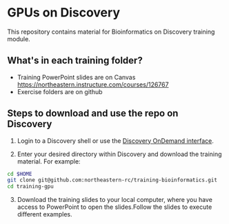 # GPUs on Discovery
This repository contains material for Bioinformatics on Discovery
training module. 

## What's in each training folder?
* Training PowerPoint slides are on Canvas https://northeastern.instructure.com/courses/126767
* Exercise folders are on github

## Steps to download and use the repo on Discovery
1. Login to a Discovery shell or use the [Discovery OnDemand interface](https://rc-docs.northeastern.edu/en/latest/first_steps/connect_ood.html).

2. Enter your desired directory within Discovery and download the training material. For example:
```bash
cd $HOME
git clone git@github.com:northeastern-rc/training-bioinformatics.git 
cd training-gpu
```
3. Download the training slides to your local computer, where you have access to PowerPoint to open the slides.Follow the slides to execute different examples.
